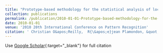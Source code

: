 ```yaml
---
title: "Prototype-based methodology for the statistical analysis of local features in stereotypical handwriting tasks"
collection: publications
permalink: /publication/2010-01-01-Prototype-based-methodology-for-the-statistical-analysis-of-local-features-in-stereotypical-handwriting-tasks
date: 2010-01-01
venue: '2010 20th International Conference on Pattern Recognition'
citation: ' Christian O&apos;Reilly,  R{\&apos;e}jean Plamondon, &quot;Prototype-based methodology for the statistical analysis of local features in stereotypical handwriting tasks.&quot; 2010 20th International Conference on Pattern Recognition, 2010.'
---
```

Use [Google Scholar](https://scholar.google.com/scholar?q=Prototype+based+methodology+for+the+statistical+analysis+of+local+features+in+stereotypical+handwriting+tasks){:target="_blank"} for full citation